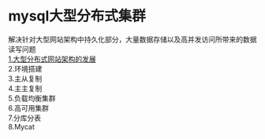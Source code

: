# mysql大型分布式集群
解决针对大型网站架构中持久化部分，大量数据存储以及高并发访问所带来的数据读写问题  
[1.大型分布式网站架构的发展](https://github.com/BooksCup/mysql-doc/blob/master/mysql-distributed-cluster/doc/1.%E5%A4%A7%E5%9E%8B%E5%88%86%E5%B8%83%E5%BC%8F%E7%BD%91%E7%AB%99%E6%9E%B6%E6%9E%84%E7%9A%84%E5%8F%91%E5%B1%95.md)  
2.环境搭建  
3.主从复制  
4.主主复制  
5.负载均衡集群  
6.高可用集群  
7.分库分表  
8.Mycat  